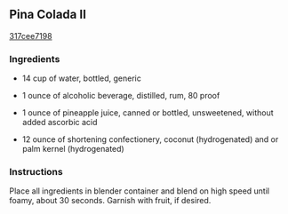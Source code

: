 ## Pina Colada II

[317cee7198](http://www.food.com/recipe/pina-colada-ii-7859)

### Ingredients

 - 14 cup of water, bottled, generic

 - 1 ounce of alcoholic beverage, distilled, rum, 80 proof

 - 1 ounce of pineapple juice, canned or bottled, unsweetened, without added ascorbic acid

 - 12 ounce of shortening confectionery, coconut (hydrogenated) and or palm kernel (hydrogenated)

### Instructions

Place all ingredients in blender container and blend on high speed until foamy, about 30 seconds. Garnish with fruit, if desired.